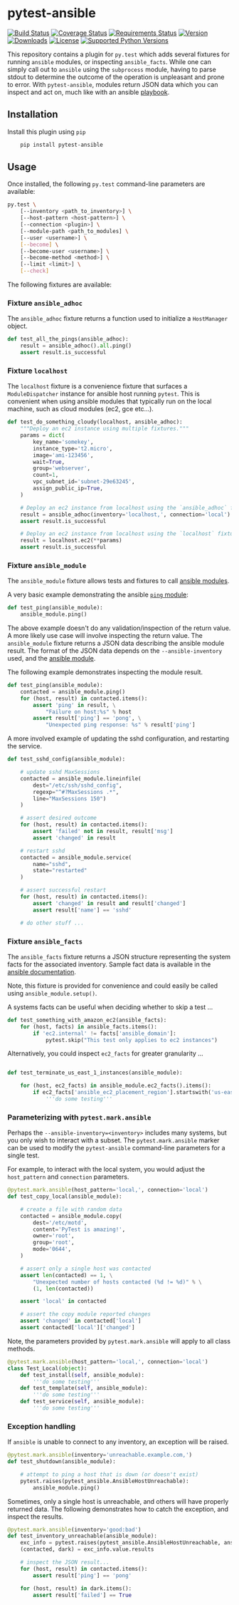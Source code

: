 # pytest-ansible

[![Build Status](https://img.shields.io/travis/jlaska/pytest-ansible.svg)](https://travis-ci.org/jlaska/pytest-ansible)
[![Coverage Status](https://img.shields.io/coveralls/jlaska/pytest-ansible.svg)](https://coveralls.io/r/jlaska/pytest-ansible)
[![Requirements Status](https://requires.io/github/jlaska/pytest-ansible/requirements.svg?branch=master)](https://requires.io/github/jlaska/pytest-ansible/requirements/?branch=master)
[![Version](https://img.shields.io/pypi/v/pytest-ansible.svg)](https://pypi.python.org/pypi/pytest-ansible/)
[![Downloads](https://img.shields.io/pypi/dm/pytest-ansible.svg)](https://pypi.python.org/pypi/pytest-ansible/)
[![License](https://img.shields.io/pypi/l/pytest-ansible.svg)](https://pypi.python.org/pypi/pytest-ansible/)
[![Supported Python Versions](https://img.shields.io/pypi/pyversions/pytest-ansible.svg)](https://pypi.python.org/pypi/pytest-ansible/)


This repository contains a plugin for ``py.test`` which adds several fixtures
for running ``ansible`` modules, or inspecting ``ansible_facts``.  While one
can simply call out to ``ansible`` using the ``subprocess`` module, having to
parse stdout to determine the outcome of the operation is unpleasant and prone
to error.  With ``pytest-ansible``, modules return JSON data which you can
inspect and act on, much like with an ansible
[playbook](http://docs.ansible.com/playbooks.html).

## Installation

Install this plugin using ``pip``

```bash
    pip install pytest-ansible
```

## Usage

Once installed, the following ``py.test`` command-line parameters are available:

```bash
py.test \
    [--inventory <path_to_inventory>] \
    [--host-pattern <host-pattern>] \
    [--connection <plugin>] \
    [--module-path <path_to_modules] \
    [--user <username>] \
    [--become] \
    [--become-user <username>] \
    [--become-method <method>] \
    [--limit <limit>] \
    [--check]
```

The following fixtures are available:


### Fixture ``ansible_adhoc``

The `ansible_adhoc` fixture returns a function used to initialize a `HostManager` object.

```python
def test_all_the_pings(ansible_adhoc):
    result = ansible_adhoc().all.ping()
    assert result.is_successful

```

### Fixture ``localhost``

The `localhost` fixture is a convenience fixture that surfaces
a `ModuleDispatcher` instance for ansible host running `pytest`.  This is
convenient when using ansible modules that typically run on the local machine,
such as cloud modules (ec2, gce etc...).

```python
def test_do_something_cloudy(localhost, ansible_adhoc):
    """Deploy an ec2 instance using multiple fixtures."""
    params = dict(
        key_name='somekey',
        instance_type='t2.micro',
        image='ami-123456',
        wait=True,
        group='webserver',
        count=1,
        vpc_subnet_id='subnet-29e63245',
        assign_public_ip=True,
    )

    # Deploy an ec2 instance from localhost using the `ansible_adhoc` fixture
    result = ansible_adhoc(inventory='localhost,', connection='local').localhost.ec2(**params)
    assert result.is_successful

    # Deploy an ec2 instance from localhost using the `localhost` fixture
    result = localhost.ec2(**params)
    assert result.is_successful
```


### Fixture ``ansible_module``

The ``ansible_module`` fixture allows tests and fixtures to call [ansible
modules](http://docs.ansible.com/modules.html).

A very basic example demonstrating the ansible [``ping`` module](http://docs.ansible.com/ping_module.html):

```python
def test_ping(ansible_module):
    ansible_module.ping()
```

The above example doesn't do any validation/inspection of the return value.  A
more likely use case will involve inspecting the return value.  The
``ansible_module`` fixture returns a JSON data describing the ansible module
result.  The format of the JSON data depends on the ``--ansible-inventory``
used, and the [ansible module](http://docs.ansible.com/modules_by_category.html).

The following example demonstrates inspecting the module result.

```python
def test_ping(ansible_module):
    contacted = ansible_module.ping()
    for (host, result) in contacted.items():
        assert 'ping' in result, \
            "Failure on host:%s" % host
        assert result['ping'] == 'pong', \
            "Unexpected ping response: %s" % result['ping']
```

A more involved example of updating the sshd configuration, and restarting the
service.

```python
def test_sshd_config(ansible_module):

    # update sshd MaxSessions
    contacted = ansible_module.lineinfile(
        dest="/etc/ssh/sshd_config",
        regexp="^#?MaxSessions .*",
        line="MaxSessions 150")
    )

    # assert desired outcome
    for (host, result) in contacted.items():
        assert 'failed' not in result, result['msg']
        assert 'changed' in result

    # restart sshd
    contacted = ansible_module.service(
        name="sshd",
        state="restarted"
    )

    # assert successful restart
    for (host, result) in contacted.items():
        assert 'changed' in result and result['changed']
        assert result['name'] == 'sshd'

    # do other stuff ...
```

### Fixture ``ansible_facts``

The ``ansible_facts`` fixture returns a JSON structure representing the system
facts for the associated inventory.  Sample fact data is available in the
[ansible
documentation](http://docs.ansible.com/playbooks_variables.html#information-discovered-from-systems-facts).

Note, this fixture is provided for convenience and could easily be called using
``ansible_module.setup()``.

A systems facts can be useful when deciding whether to skip a test ...

```python
def test_something_with_amazon_ec2(ansible_facts):
    for (host, facts) in ansible_facts.items():
        if 'ec2.internal' != facts['ansible_domain']:
            pytest.skip("This test only applies to ec2 instances")

```

Alternatively, you could inspect ``ec2_facts`` for greater granularity ...

```python

def test_terminate_us_east_1_instances(ansible_module):

    for (host, ec2_facts) in ansible_module.ec2_facts().items():
        if ec2_facts['ansible_ec2_placement_region'].startswith('us-east'):
            '''do some testing'''
```

### Parameterizing with ``pytest.mark.ansible``

Perhaps the ``--ansible-inventory=<inventory>`` includes many systems, but you
only wish to interact with a subset.  The ``pytest.mark.ansible`` marker can be
used to modify the ``pytest-ansible`` command-line parameters for a single test.

For example, to interact with the local system, you would adjust the
``host_pattern`` and ``connection`` parameters.

```python
@pytest.mark.ansible(host_pattern='local,', connection='local')
def test_copy_local(ansible_module):

    # create a file with random data
    contacted = ansible_module.copy(
        dest='/etc/motd',
        content='PyTest is amazing!',
        owner='root',
        group='root',
        mode='0644',
    )

    # assert only a single host was contacted
    assert len(contacted) == 1, \
        "Unexpected number of hosts contacted (%d != %d)" % \
        (1, len(contacted))

    assert 'local' in contacted

    # assert the copy module reported changes
    assert 'changed' in contacted['local']
    assert contacted['local']['changed']
```

Note, the parameters provided by ``pytest.mark.ansible`` will apply to all
class methods.

```python
@pytest.mark.ansible(host_pattern='local,', connection='local')
class Test_Local(object):
    def test_install(self, ansible_module):
        '''do some testing'''
    def test_template(self, ansible_module):
        '''do some testing'''
    def test_service(self, ansible_module):
        '''do some testing'''
```

### Exception handling

If ``ansible`` is unable to connect to any inventory, an exception will be raised.

```python
@pytest.mark.ansible(inventory='unreachable.example.com,')
def test_shutdown(ansible_module):

    # attempt to ping a host that is down (or doesn't exist)
    pytest.raises(pytest_ansible.AnsibleHostUnreachable):
        ansible_module.ping()
```

Sometimes, only a single host is unreachable, and others will have properly
returned data.  The following demonstrates how to catch the exception, and
inspect the results.

```python
@pytest.mark.ansible(inventory='good:bad')
def test_inventory_unreachable(ansible_module):
    exc_info = pytest.raises(pytest_ansible.AnsibleHostUnreachable, ansible_module.ping)
    (contacted, dark) = exc_info.value.results

    # inspect the JSON result...
    for (host, result) in contacted.items():
        assert result['ping'] == 'pong'

    for (host, result) in dark.items():
        assert result['failed'] == True
```


